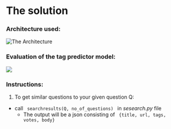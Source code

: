 # The solution

### Architecture used:
![The Architecture](https://github.com/BhaviD/SE_Project/blob/ML/arch_design/ML_Module.jpg)

### Evaluation of the tag predictor model:
![](https://github.com/BhaviD/SE_Project/blob/ML/ML_Module/evaluation.png)


### Instructions:
1. To get similar questions to your given question Q:
  * call <code> searchresults(Q, no_of_questions) </code> in *sesearch.py* file
    * The output will be a json consisting of <code> {title, url, tags, votes, body} </code> 
